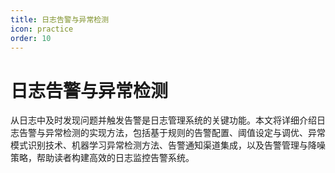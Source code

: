 ```yaml
---
title: 日志告警与异常检测
icon: practice
order: 10
---
```


# 日志告警与异常检测

从日志中及时发现问题并触发告警是日志管理系统的关键功能。本文将详细介绍日志告警与异常检测的实现方法，包括基于规则的告警配置、阈值设定与调优、异常模式识别技术、机器学习异常检测方法、告警通知渠道集成，以及告警管理与降噪策略，帮助读者构建高效的日志监控告警系统。
